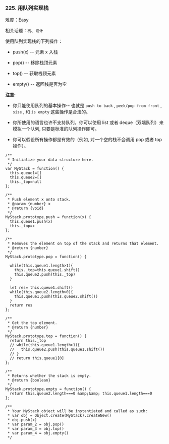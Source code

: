 ### 225. 用队列实现栈

难度：Easy

相关话题：`栈`、`设计`

使用队列实现栈的下列操作：




* push(x) -- 元素 x 入栈

* pop() -- 移除栈顶元素

* top() -- 获取栈顶元素

* empty() -- 返回栈是否为空





**注意:** 




* 你只能使用队列的基本操作-- 也就是 `push to back` ,  `peek/pop from front` ,  `size` , 和 `is empty` 这些操作是合法的。

* 你所使用的语言也许不支持队列。你可以使用 list 或者 deque（双端队列）来模拟一个队列, 只要是标准的队列操作即可。

* 你可以假设所有操作都是有效的（例如, 对一个空的栈不会调用 pop 或者 top 操作）。




```
/**
 * Initialize your data structure here.
 */
var MyStack = function() {
  this.queue1=[]
  this.queue2=[]
  this._top=null
};

/**
 * Push element x onto stack. 
 * @param {number} x
 * @return {void}
 */
MyStack.prototype.push = function(x) {
  this.queue1.push(x)
  this._top=x
};

/**
 * Removes the element on top of the stack and returns that element.
 * @return {number}
 */
MyStack.prototype.pop = function() {
  
  while(this.queue1.length>1){
    this._top=this.queue1.shift()
    this.queue2.push(this._top)
  }
  
  let res= this.queue1.shift()
  while(this.queue2.length>0){
    this.queue1.push(this.queue2.shift())
  }
  return res
};

/**
 * Get the top element.
 * @return {number}
 */
MyStack.prototype.top = function() {
  return this._top
  // while(this.queue1.length>1){
  //   this.queue2.push(this.queue1.shift())
  // }
  // return this.queue1[0]
};

/**
 * Returns whether the stack is empty.
 * @return {boolean}
 */
MyStack.prototype.empty = function() {
  return this.queue2.length===0 &amp;&amp; this.queue1.length===0
};

/** 
 * Your MyStack object will be instantiated and called as such:
 * var obj = Object.create(MyStack).createNew()
 * obj.push(x)
 * var param_2 = obj.pop()
 * var param_3 = obj.top()
 * var param_4 = obj.empty()
 */
```

